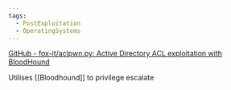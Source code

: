 ```yaml
---
tags:
  - PostExploitation
  - OperatingSystems
---
```

[GitHub - fox-it/aclpwn.py: Active Directory ACL exploitation with BloodHound](https://github.com/fox-it/aclpwn.py)


Utilises [[Bloodhound]] to privilege escalate